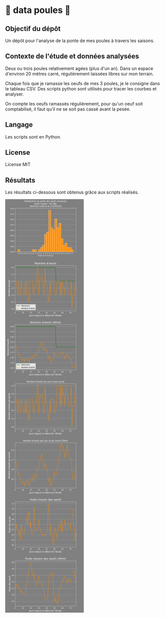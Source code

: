 # :chicken: data poules :chicken:

## Objectif du dépôt

Un dépôt pour l'analyse de la ponte de mes poules à travers les saisons.

## Contexte de l'étude et données analysées
Deux ou trois poules relativement agées (plus d'un an). Dans un espace d'environ 20 mètres carré, régulièrement laissées libres sur mon terrain.

Chaque fois que je ramasse les oeufs de mes 3 poules, je le consigne dans le tableau CSV. Des scripts python sont utilisés pour tracer les courbes et analyser.
 
On compte les oeufs ramassés régulièrement, pour qu'un oeuf soit comptabilisé, il faut qu'il ne se soit pas cassé avant la pesée.
 
## Langage
Les scripts sont en Python.

## License
License MIT

## Résultats
Les résultats ci-dessous sont obtenus grâce aux scripts réalisés.

<img align="center" width="50%" src="results/dist_oeufs.png" alt="distribution des oeufs">

<img align="center" width="50%" src="results/Eggs_per_day.png" alt="Nombre d'oeufs par jour">

<img align="center" width="50%" src="results/Eggs_per_day_filtered.png" alt="Nombre d'oeufs par jour">

<img align="center" width="50%" src="results/Eggs_per_hen.png" alt="Oeufs par poule">

<img align="center" width="50%" src="results/Eggs_per_hen_filtered.png" alt="Oeufs par poule">


<img align="center" width="50%" src="results/Average_daily_weight.png" alt="Poids moyen">

<img align="center" width="50%" src="results/Average_daily_weight_filtered.png" alt="Poids moyen">
